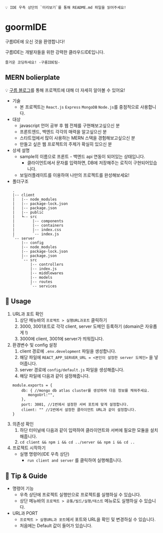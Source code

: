 ```
💡 IDE 우측 상단의 `미리보기`를 통해 README.md 파일을 읽어주세요!
```

# goormIDE

구름IDE에 오신 것을 환영합니다!

구름IDE는 개발자들을 위한 강력한 클라우드IDE입니다.

`즐거운 코딩하세요! -구름IDE팀-`

## MERN bolierplate

💡 [구름 블로그](https://blog.goorm.io/mern-boilerplate/)를 통해 프로젝트에 대해 더 자세히 알아볼 수 있어요! 

- 기술
    - 본 프로젝트는 `React.js` `Express` `MongoDB` `Node.js`를 중점적으로 사용합니다.
- 대상
    - javascript 언어 공부 후 웹 전체를 구현해보고싶으신 분
    - 프론트엔드, 백엔드 각각의 매력을 알고싶으신 분
    - 스타트업에서 많이 사용하는 MERN 스택을 경험해보고싶으신 분
    - 만들고 싶은 웹 프로젝트의 주제가 확실히 있으신 분
- 상세 설명
    - sample의 이름으로 프론트 - 백엔드 api 연동이 되어있는 상태입니다.
        - 클라이언트에서 문자를 입력하면, DB에 저장해주는 로직이 구현되어있습니다.
    - 보일러플레이트를 이용하여 나만의 프로젝트를 완성해보세요!
- 폴더구조
    ```
    .
    |-- client
    |   |-- node_modules
    |   |-- package-lock.json
    |   |-- package.json
    |   |-- public
    |   ┕-- src
    |        |-- components
    |        |-- containers
    |        |-- index.css
    |        `-- index.js
    `-- server
        |-- config
        |-- node_modules
        |-- package-lock.json
        |-- package.json
        `-- src
            |-- controllers
            |-- index.js
            |-- middlewares
            |-- models
            |-- routes
            `-- services

    ```

## 🎨 Usage

1. URL과 포트 확인
    1. 상단 메뉴바의 `프로젝트 > 실행URL과포트` 클릭하기
    2. 3000, 3001포트로 각각 client, server 도메인 등록하기 (domain은 자유롭게 !)
    3. 3000에 client, 3001에 server가 띄워집니다.
2. 환경변수 및 config 설정
    1. client 경로에 `.env.development` 파일을 생성합니다.
    2. 해당 파일에 `REACT_APP_SERVER_URL = <본인이 설정한 server 도메인>` 을 넣어줍니다.
    3. server 경로에 `config/default.js` 파일을 생성해줍니다.
    4. 해당 파일에 다음과 같이 설정해줍니다.
    ```
    module.exports = {
        db: { //mongo db atlas cluster를 생성하여 다음 정보를 채워주세요.
           mongoUrl:"",
        },
        port: 3001, //1번에서 설정한 서버 포트에 맞게 설정합니다.
        client: "" //1번에서 설정한 클라이언트 URL과 같이 설정합니다.
    }
    ```
3. 의존성 확인
    1. 하단 터미널에 다음과 같이 입력하여 클라이언트와 서버에 필요한 모듈을 설치해줍니다.
	2. `cd client && npm i && cd ../server && npm i && cd ..`
4. 프로젝트 시작하기
    - 실행 명령어(IDE 우측 상단)
        - `run client and server` 를 클릭하여 실행해줍니다.

## 🔧 Tip & Guide

- 명령어 기능
    - 우측 상단에 프로젝트 실행만으로 프로젝트를 실행하실 수 있습니다.
    - 상단 메뉴바의 `프로젝트 > 공통/빌드/실행/테스트` 메뉴로도 실행하실 수 있습니다.
- URL과 PORT
    - `프로젝트 > 실행URL과 포트`에서 포트와 URL을 확인 및 변경하실 수 있습니다.
    - 처음에는 Default 값이 들어가 있습니다.
